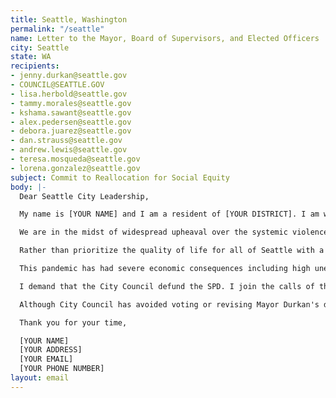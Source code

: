 ```yaml
---
title: Seattle, Washington
permalink: "/seattle"
name: Letter to the Mayor, Board of Supervisors, and Elected Officers
city: Seattle
state: WA
recipients:
- jenny.durkan@seattle.gov
- COUNCIL@SEATTLE.GOV
- lisa.herbold@seattle.gov
- tammy.morales@seattle.gov
- kshama.sawant@seattle.gov
- alex.pedersen@seattle.gov
- debora.juarez@seattle.gov
- dan.strauss@seattle.gov
- andrew.lewis@seattle.gov
- teresa.mosqueda@seattle.gov
- lorena.gonzalez@seattle.gov
subject: Commit to Reallocation for Social Equity
body: |-
  Dear Seattle City Leadership,

  My name is [YOUR NAME] and I am a resident of [YOUR DISTRICT]. I am writing to demand that the City Council adopt a People’s Budget that prioritizes community wellbeing and redirects funding away from the police.

  We are in the midst of widespread upheaval over the systemic violence of policing, embodied by the SPD’s well documented history of murdering Black people. I will no longer accept empty gestures and suggestions of “reform.” I am  demanding that my voice be heard now, and that real change be made to the way this city allocates its resources.

  Rather than prioritize the quality of life for all of Seattle with a proportional housing and development budget, Mayor Durkan chooses to prioritize the SPD. In the 2019-2020 proposed budget, the funding for the Office of Housing, which provides grants for affordable housing, remained unchanged at only $69.1 million. In comparison, the SPD was allocated a budget of $363 million, representing a 9.7% increase in funds.

  This pandemic has had severe economic consequences including high unemployment causing many people to be unable to pay rent. Prior to the pandemic, 60k people were unhoused; the evictions and economic insecurity caused by COVID-19 will bring that number even higher. Support for communities in need is necessary now, more than ever. But instead, out of all departments, the Mayor has proposed an increase in funding to the SPD. The SPD has seen a rise in overtime pay which, more often than not, is paid out to officers responsible for harassing people who are unhoused, Black, Indigenous, and people of color. This money can be spent in other ways that are proven to be more effective in improving community safety and wellness.

  I demand that the City Council defund the SPD. I join the calls of those across the country to defund the police. I demand a budget that adequately and effectively meets the needs of at-risk Seattleites. I demand a budget that supports community wellbeing, rather than empowers the police forces that tear them apart.

  Although City Council has avoided voting or revising Mayor Durkan's draconian budget proposal, the document is back in your hands. It is your duty to represent your constituents. I am urging you to completely revise the Seattle budget for 2020-2021 fiscal year. You need to adopt a People’s Budget. Public opinion is with me.

  Thank you for your time,

  [YOUR NAME]
  [YOUR ADDRESS]
  [YOUR EMAIL]
  [YOUR PHONE NUMBER]
layout: email
---
```


